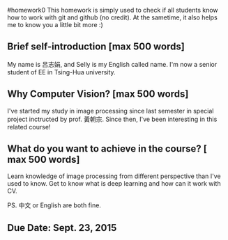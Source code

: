 #homework0
This homework is simply used to check if all students know how to work with git and github (no credit).
At the sametime, it also helps me to know you a little bit more :)

## Brief self-introduction [max 500 words]

My name is 呂志娟, and Selly is my English called name. I'm now a senior student of EE in Tsing-Hua university. 

## Why Computer Vision? [max 500 words]

I've started my study in image processing since last semester in special project inctructed by prof. 黃朝宗. Since then, I've been interesting in this related course!

## What do you want to achieve in the course? [ max 500 words]

Learn knowledge of image processing from different perspective than I've used to know. Get to know what is deep learning and how can it work with CV.


PS. 中文 or English are both fine.

## Due Date: Sept. 23, 2015
